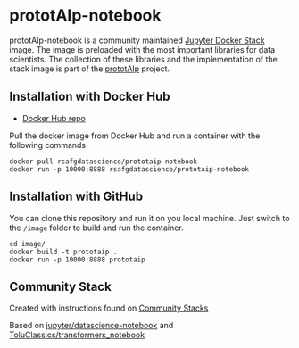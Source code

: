 # prototAIp-notebook

prototAIp-notebook is a community maintained 
[Jupyter Docker Stack](https://jupyter-docker-stacks.readthedocs.io/en/latest/) image. 
The image is preloaded with the most important libraries for data scientists. 
The collection of these libraries and the implementation of the stack image is part of the 
[prototAIp](https://www.netidee.at/prototaip) project.

## Installation with Docker Hub
- [Docker Hub repo](https://hub.docker.com/r/rsafgdatascience/prototaip-notebook/tags)

Pull the docker image from Docker Hub and run a container with the following commands
```
docker pull rsafgdatascience/prototaip-notebook
docker run -p 10000:8888 rsafgdatascience/prototaip-notebook
```

## Installation with GitHub

You can clone this repository and run it on you local machine. Just switch to the `/image`
folder to build and run the container. 
```
cd image/
docker build -t prototaip .
docker run -p 10000:8888 prototaip 
```
## Community Stack

Created with instructions found on 
[Community Stacks](https://jupyter-docker-stacks.readthedocs.io/en/latest/contributing/stacks.html)

Based on [jupyter/datascience-notebook](https://github.com/jupyter/docker-stacks/tree/master/datascience-notebook) 
and [ToluClassics/transformers_notebook](https://github.com/ToluClassics/transformers_notebook)

